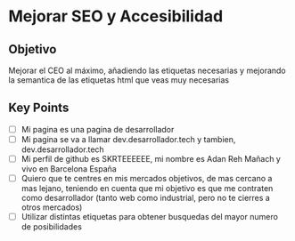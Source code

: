 # Mejorar SEO y Accesibilidad
## Objetivo
Mejorar el CEO al máximo, añadiendo las etiquetas necesarias y mejorando la semantica de las etiquetas html que veas muy necesarias
## Key Points
- [ ] Mi pagina es una pagina de desarrollador
- [ ] Mi pagina se va a llamar dev.desarrollador.tech y tambien, dev.desarrollador.tech
- [ ] Mi perfil de github es SKRTEEEEEE, mi nombre es Adan Reh Mañach y vivo en Barcelona España
- [ ] Quiero que te centres en mis mercados objetivos, de mas cercano a mas lejano, teniendo en cuenta que mi objetivo es que me contraten como desarrollador (tanto web como industrial, pero no te cierres a otros mercados)
- [ ] Utilizar distintas etiquetas para obtener busquedas del mayor numero de posibilidades